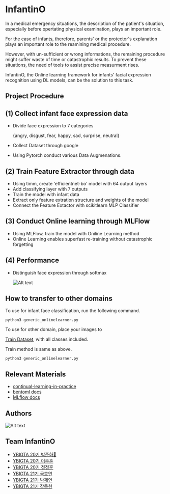 
#  InfantinO
In a medical emergency situations, the description of the patient's situation, especially before opertating physical examination, plays an important role. 

For the case of infants, therefore, parents' or the protector's explanation plays an important role to the reamining medical procedure.

However, with un-sufficient or wrong informations, the remaining procedure might suffer waste of time or catastrophic results. To prevent these situations, the need of tools to assist precise measurment rises.

InfantinO, the Online learning framework for infants' facial expression recognition using DL models, can be the solution to this task.

## Project Procedure

  (1) Collect infant face expression data
  -
  - Divide face expression to 7 categories
    
    {angry, disgust, fear, happy, sad, surprise, neutral}

  - Collect Dataset through google
  - Using Pytorch conduct various Data Augmenations.


  (2) Train Feature Extractor through data
  -

  - Using timm, create 'efficientnet-bo' model with 64 output layers
  - Add classifying layer with 7 outputs
  - Train the model with infant data
  - Extract only feature extration structure and weights of the model
  - Connect the Feature Extactor with scikitlearn MLP Classifier

  (3) Conduct Online learning through MLFlow
  - 
  - Using MLFlow, train the model with Oniline Learning method
  - Online Learning enables superfast re-training without catastrophic forgetting

  (4) Performance
  -  

  - Distinguish face expression through softmax

    ![Alt text](https://velog.velcdn.com/images/jugjug/post/0e3adb7e-a59b-40a2-91e0-2163a588558a/image.png)


  
## How to transfer to other domains

To use for infant face classification, run the following command.


    python3 generic_onlinelearner.py


To use for other domain, place your images to 

[Train Dataset](https://github.com/hahajjjun/InfantinO/tree/master/modeling/src/data/online_raw), with all classes included.

Train method is same as above.

    python3 generic_onlinelearner.py
## Relevant Materials

- [continual-learning-in-practice](https://assets.amazon.science/8e/63/5bfdb1bb419491ba26ce3b219369/continual-learning-in-practice.pdf)
- [bentoml docs](https://docs.bentoml.org/en/latest/)
- [MLflow docs](https://mlflow.org/)


## Authors
![Alt text](https://velog.velcdn.com/images/jugjug/post/46b435c4-765f-40c2-b4fb-e6a68f490bca/image.png)

## Team InfantinO
- [YBIGTA 20기 박준하👑](https://github.com/hahajjjun)
- [YBIGTA 20기 이주훈](https://github.com/giovanlee)
- [YBIGTA 20기 정정훈](https://github.com/JugJugIE)
- [YBIGTA 21기 국호연](https://github.com/brightsky77)
- [YBIGTA 21기 박제연](https://github.com/bonapark00)
- [YBIGTA 21기 장동현](https://github.com/rroyc20)
